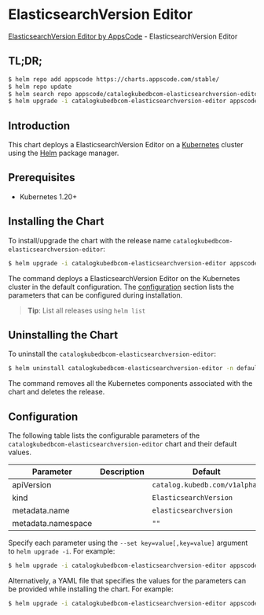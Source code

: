 # ElasticsearchVersion Editor

[ElasticsearchVersion Editor by AppsCode](https://appscode.com) - ElasticsearchVersion Editor

## TL;DR;

```bash
$ helm repo add appscode https://charts.appscode.com/stable/
$ helm repo update
$ helm search repo appscode/catalogkubedbcom-elasticsearchversion-editor --version=v0.23.0
$ helm upgrade -i catalogkubedbcom-elasticsearchversion-editor appscode/catalogkubedbcom-elasticsearchversion-editor -n default --create-namespace --version=v0.23.0
```

## Introduction

This chart deploys a ElasticsearchVersion Editor on a [Kubernetes](http://kubernetes.io) cluster using the [Helm](https://helm.sh) package manager.

## Prerequisites

- Kubernetes 1.20+

## Installing the Chart

To install/upgrade the chart with the release name `catalogkubedbcom-elasticsearchversion-editor`:

```bash
$ helm upgrade -i catalogkubedbcom-elasticsearchversion-editor appscode/catalogkubedbcom-elasticsearchversion-editor -n default --create-namespace --version=v0.23.0
```

The command deploys a ElasticsearchVersion Editor on the Kubernetes cluster in the default configuration. The [configuration](#configuration) section lists the parameters that can be configured during installation.

> **Tip**: List all releases using `helm list`

## Uninstalling the Chart

To uninstall the `catalogkubedbcom-elasticsearchversion-editor`:

```bash
$ helm uninstall catalogkubedbcom-elasticsearchversion-editor -n default
```

The command removes all the Kubernetes components associated with the chart and deletes the release.

## Configuration

The following table lists the configurable parameters of the `catalogkubedbcom-elasticsearchversion-editor` chart and their default values.

|     Parameter      | Description |                 Default                  |
|--------------------|-------------|------------------------------------------|
| apiVersion         |             | <code>catalog.kubedb.com/v1alpha1</code> |
| kind               |             | <code>ElasticsearchVersion</code>        |
| metadata.name      |             | <code>elasticsearchversion</code>        |
| metadata.namespace |             | <code>""</code>                          |


Specify each parameter using the `--set key=value[,key=value]` argument to `helm upgrade -i`. For example:

```bash
$ helm upgrade -i catalogkubedbcom-elasticsearchversion-editor appscode/catalogkubedbcom-elasticsearchversion-editor -n default --create-namespace --version=v0.23.0 --set apiVersion=catalog.kubedb.com/v1alpha1
```

Alternatively, a YAML file that specifies the values for the parameters can be provided while
installing the chart. For example:

```bash
$ helm upgrade -i catalogkubedbcom-elasticsearchversion-editor appscode/catalogkubedbcom-elasticsearchversion-editor -n default --create-namespace --version=v0.23.0 --values values.yaml
```
